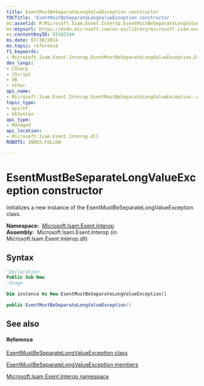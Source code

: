 ```yaml
---
title: EsentMustBeSeparateLongValueException constructor 
TOCTitle: 'EsentMustBeSeparateLongValueException constructor '
ms:assetid: M:Microsoft.Isam.Esent.Interop.EsentMustBeSeparateLongValueException.#ctor
ms:mtpsurl: https://msdn.microsoft.com/en-us/library/microsoft.isam.esent.interop.esentmustbeseparatelongvalueexception.esentmustbeseparatelongvalueexception(v=EXCHG.10)
ms:contentKeyID: 55102344
ms.date: 07/30/2014
ms.topic: reference
f1_keywords:
- Microsoft.Isam.Esent.Interop.EsentMustBeSeparateLongValueException.EsentMustBeSeparateLongValueException
dev_langs:
- CSharp
- JScript
- VB
- other
api_name: 
- Microsoft.Isam.Esent.Interop.EsentMustBeSeparateLongValueException..ctor
topic_type: 
- apiref
- kbSyntax
api_type: 
- Managed
api_location: 
- Microsoft.Isam.Esent.Interop.dll
ROBOTS: INDEX,FOLLOW

---
```


# EsentMustBeSeparateLongValueException constructor

Initializes a new instance of the EsentMustBeSeparateLongValueException class.

**Namespace:**  [Microsoft.Isam.Esent.Interop](hh596136\(v=exchg.10\).md)  
**Assembly:**  Microsoft.Isam.Esent.Interop (in Microsoft.Isam.Esent.Interop.dll)

## Syntax

``` vb
'Declaration
Public Sub New
'Usage

Dim instance As New EsentMustBeSeparateLongValueException()
```

``` csharp
public EsentMustBeSeparateLongValueException()
```

## See also

#### Reference

[EsentMustBeSeparateLongValueException class](dn334710\(v=exchg.10\).md)

[EsentMustBeSeparateLongValueException members](dn319639\(v=exchg.10\).md)

[Microsoft.Isam.Esent.Interop namespace](hh596136\(v=exchg.10\).md)

